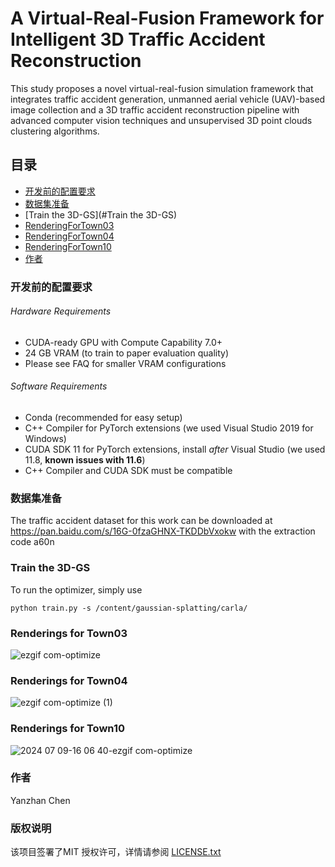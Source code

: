

# A Virtual-Real-Fusion Framework for Intelligent 3D Traffic Accident Reconstruction

This study proposes a novel virtual-real-fusion simulation framework that integrates traffic accident generation, unmanned aerial vehicle (UAV)-based image collection and a 3D traffic accident reconstruction pipeline with advanced computer vision techniques and unsupervised 3D point clouds clustering algorithms.

## 目录


- [开发前的配置要求](#开发前的配置要求)
- [数据集准备](#数据集准备)
- [Train the 3D-GS](#Train the 3D-GS)
- [RenderingForTown03](#RenderingForTown03)
- [RenderingForTown04](#RenderingForTown04)
- [RenderingForTown10](#RenderingForTown10)
- [作者](#作者)


### 开发前的配置要求

###### Hardware Requirements

- CUDA-ready GPU with Compute Capability 7.0+
- 24 GB VRAM (to train to paper evaluation quality)
- Please see FAQ for smaller VRAM configurations

###### Software Requirements

- Conda (recommended for easy setup)
- C++ Compiler for PyTorch extensions (we used Visual Studio 2019 for Windows)
- CUDA SDK 11 for PyTorch extensions, install *after* Visual Studio (we used 11.8, **known issues with 11.6**)
- C++ Compiler and CUDA SDK must be compatible

### 数据集准备
The traffic accident dataset for this work can be downloaded at https://pan.baidu.com/s/16G-0fzaGHNX-TKDDbVxokw with the extraction code a60n

### Train the 3D-GS
To run the optimizer, simply use

```shell
python train.py -s /content/gaussian-splatting/carla/
```

### Renderings for Town03

![ezgif com-optimize](https://github.com/Chenyanzhan/Traffic-accident-3D-GS/assets/59226366/bb37544d-94fd-4078-a43c-c7ef89fe3b80)

### Renderings for Town04

![ezgif com-optimize (1)](https://github.com/Chenyanzhan/Traffic-accident-3D-GS/assets/59226366/d72d112e-f1ee-4fcd-9e52-2e328ad744ab)

### Renderings for Town10

![2024 07 09-16 06 40-ezgif com-optimize](https://github.com/Chenyanzhan/Traffic-accident-3D-GS/assets/59226366/1c223e25-344d-4ba9-a3a2-6f478431b669)


### 作者
Yanzhan Chen


### 版权说明

该项目签署了MIT 授权许可，详情请参阅 [LICENSE.txt](https://github.com/shaojintian/Best_README_template/blob/master/LICENSE.txt)


